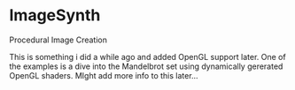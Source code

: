 # ImageSynth
Procedural Image Creation

This is something i did a while ago and added OpenGL support later. One of the examples is a dive into the Mandelbrot set using dynamically gererated OpenGL shaders.
MIght add more info to this later...
